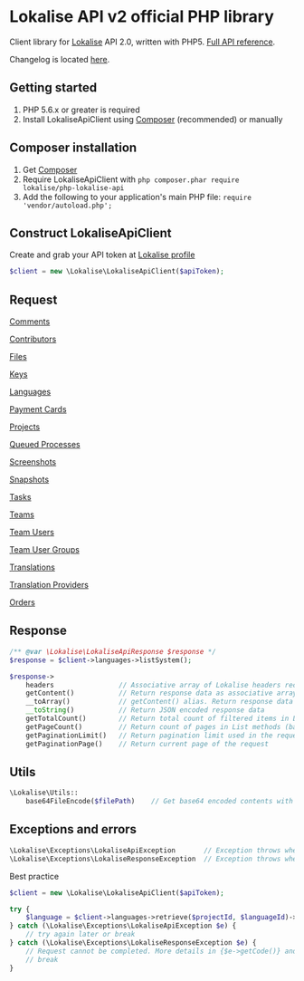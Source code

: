 # Lokalise API v2 official PHP library

Client library for [Lokalise](https://lokalise.com) API 2.0, written with PHP5.
[Full API reference](https://lokalise.com/api2docs/curl/).

Changelog is located [here](CHANGELOG.md).

## Getting started

1. PHP 5.6.x or greater is required
2. Install LokaliseApiClient using [Composer](#composer-installation) (recommended) or manually

## Composer installation

1. Get [Composer](http://getcomposer.org/)
2. Require LokaliseApiClient with `php composer.phar require lokalise/php-lokalise-api`
3. Add the following to your application's main PHP file: `require 'vendor/autoload.php';`

## Construct LokaliseApiClient
Create and grab your API token at [Lokalise profile](https://lokalise.com/profile)

```php
$client = new \Lokalise\LokaliseApiClient($apiToken);
```

## Request

[Comments](Docs/comments.md)

[Contributors](Docs/contributors.md)

[Files](Docs/files.md)

[Keys](Docs/keys.md)

[Languages](Docs/languages.md)

[Payment Cards](Docs/paymentCards.md)

[Projects](Docs/projects.md)

[Queued Processes](Docs/queuedProcesses.md)

[Screenshots](Docs/screenshots.md)

[Snapshots](Docs/snapshots.md)

[Tasks](Docs/tasks.md)

[Teams](Docs/teams.md)

[Team Users](Docs/teamUsers.md)

[Team User Groups](Docs/teamUserGroups.md)

[Translations](Docs/translations.md)

[Translation Providers](Docs/translationProviders.md)

[Orders](Docs/orders.md)

## Response

```php
/** @var \Lokalise\LokaliseApiResponse $response */
$response = $client->languages->listSystem();

$response->
    headers                // Associative array of Lokalise headers received
    getContent()           // Return response data as associative array
    __toArray()            // getContent() alias. Return response data as associative array
    __toString()           // Return JSON encoded response data
    getTotalCount()        // Return total count of filtered items in List methods
    getPageCount()         // Return count of pages in List methods (based on limit parameter)
    getPaginationLimit()   // Return pagination limit used in the request
    getPaginationPage()    // Return current page of the request
```

## Utils

```php
\Lokalise\Utils::
    base64FileEncode($filePath)    // Get base64 encoded contents with leading mime type
```

## Exceptions and errors

```php
\Lokalise\Exceptions\LokaliseApiException       // Exception throws when Lokalise API can't be reached using Guzzle
\Lokalise\Exceptions\LokaliseResponseException  // Exception throws when Lokalise API responded with a single error
```

Best practice

```php
$client = new \Lokalise\LokaliseApiClient($apiToken);

try {
    $language = $client->languages->retrieve($projectId, $languageId)->getContent();
} catch (\Lokalise\Exceptions\LokaliseApiException $e) {
    // try again later or break
} catch (\Lokalise\Exceptions\LokaliseResponseException $e) {
    // Request cannot be completed. More details in {$e->getCode()} and {$e->getMessage()}
    // break
}
```
